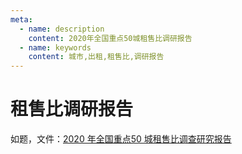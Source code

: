 ```yaml
---
meta:
  - name: description
    content: 2020年全国重点50城租售比调研报告
  - name: keywords
    content: 城市,出租,租售比,调研报告
---
```

# 租售比调研报告


如题，文件：[2020 年全国重点50 城租售比调查研究报告](https://z.wiki/autoupload/2022-09-09/9288e49d5df34cc2b4a7a0ef34d6eecc.5fe052aa643e0.pdf)

<ImgView title="2020 年全国重点50 城租售比调查研究报告" url="https://z.wiki/autoupload/2022-09-17/f2478c3dece541dab0386f40067ea888.image.png" />

